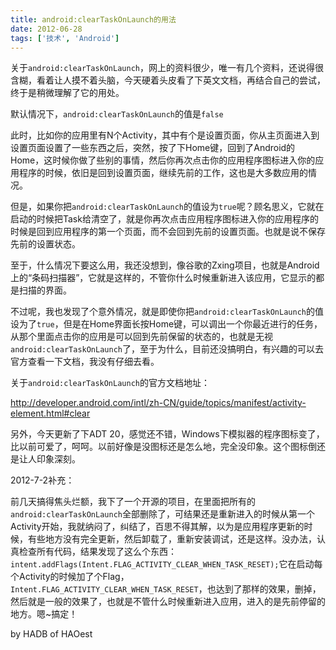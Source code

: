```yaml
---
title: android:clearTaskOnLaunch的用法
date: 2012-06-28
tags: ['技术', 'Android']
---
```


关于`android:clearTaskOnLaunch`，网上的资料很少，唯一有几个资料，还说得很含糊，看着让人摸不着头脑，今天硬着头皮看了下英文文档，再结合自己的尝试，终于是稍微理解了它的用处。

默认情况下，`android:clearTaskOnLaunch`的值是`false`

此时，比如你的应用里有N个Activity，其中有个是设置页面，你从主页面进入到设置页面设置了一些东西之后，突然，按了下Home键，回到了Android的Home，这时候你做了些别的事情，然后你再次点击你的应用程序图标进入你的应用程序的时候，依旧是回到设置页面，继续先前的工作，这也是大多数应用的情况。

但是，如果你把`android:clearTaskOnLaunch`的值设为`true`呢？顾名思义，它就在启动的时候把Task给清空了，就是你再次点击应用程序图标进入你的应用程序的时候是回到应用程序的第一个页面，而不会回到先前的设置页面。也就是说不保存先前的设置状态。

至于，什么情况下要这么用，我还没想到，像谷歌的Zxing项目，也就是Android上的“条码扫描器”，它就是这样的，不管你什么时候重新进入该应用，它显示的都是扫描的界面。

不过呢，我也发现了个意外情况，就是即使你把`android:clearTaskOnLaunch`的值设为了`true`，但是在Home界面长按Home键，可以调出一个你最近进行的任务，从那个里面点击你的应用是可以回到先前保留的状态的，也就是无视`android:clearTaskOnLaunch`了，至于为什么，目前还没搞明白，有兴趣的可以去官方查看一下文档，我没有仔细去看。

关于`android:clearTaskOnLaunch`的官方文档地址：

http://developer.android.com/intl/zh-CN/guide/topics/manifest/activity-element.html#clear

另外，今天更新了下ADT 20，感觉还不错，Windows下模拟器的程序图标变了，比以前可爱了，呵呵。以前好像是没图标还是怎么地，完全没印象。这个图标倒还是让人印象深刻。

2012-7-2补充：

前几天搞得焦头烂额，我下了一个开源的项目，在里面把所有的`android:clearTaskOnLaunch`全部删除了，可结果还是重新进入的时候从第一个Activity开始，我就纳闷了，纠结了，百思不得其解，以为是应用程序更新的时候，有些地方没有完全更新，然后卸载了，重新安装调试，还是这样。没办法，认真检查所有代码，结果发现了这么个东西：`intent.addFlags(Intent.FLAG_ACTIVITY_CLEAR_WHEN_TASK_RESET);`它在启动每个Activity的时候加了个Flag，`Intent.FLAG_ACTIVITY_CLEAR_WHEN_TASK_RESET`，也达到了那样的效果，删掉，然后就是一般的效果了，也就是不管什么时候重新进入应用，进入的是先前停留的地方。嗯~搞定！

by HADB of HAOest

